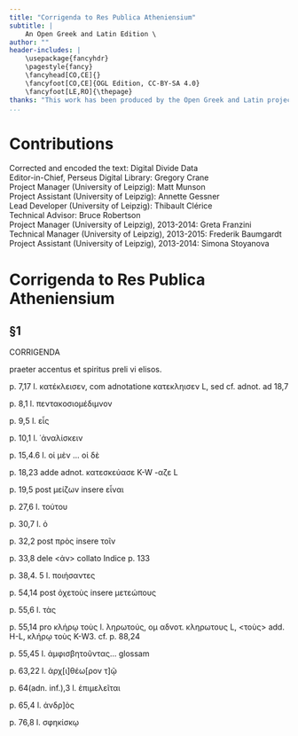 ```yaml
---
title: "Corrigenda to Res Publica Atheniensium"
subtitle: |
	An Open Greek and Latin Edition \ 
author: ""
header-includes: | 
	\usepackage{fancyhdr}
	\pagestyle{fancy}
	\fancyhead[CO,CE]{}
	\fancyfoot[CO,CE]{OGL Edition, CC-BY-SA 4.0}
	\fancyfoot[LE,RO]{\thepage}
thanks: "This work has been produced by the Open Greek and Latin project through the help of volunteers. See contributions for details."
...
```


# Contributions  

Corrected and encoded the text: Digital Divide Data  
 Editor-in-Chief, Perseus Digital Library: Gregory Crane  
 Project Manager (University of Leipzig): Matt Munson  
 Project Assistant (University of Leipzig): Annette Gessner  
 Lead Developer (University of Leipzig): Thibault Clérice  
 Technical Advisor: Bruce Robertson  
 Project Manager (University of Leipzig), 2013-2014: Greta Franzini  
 Technical Manager (University of Leipzig), 2013-2015: Frederik Baumgardt  
 Project Assistant (University of Leipzig), 2013-2014: Simona Stoyanova  

# Corrigenda to Res Publica Atheniensium  

## §1  

<pb n="xiii"/>
<head>CORRIGENDA</head>
<p>praeter accentus et spiritus preli vi elisos.</p>
<p>p. 7,17 l. κατέκλεισεν, com adnotatione κατεκληισεν L, sed cf. adnot. ad 18,7</p>
<p>p. 8,1 l. πεντακοσιομέδιμνον</p>
<p>p. 9,5 l. εἷς</p>
<p>p. 10,1 l. ῾ἀναλίσκειν</p>
<p>p. 15,4.6 l. οἱ μὲν ... οἱ δὲ</p>
<p>p. 18,23 adde adnot. κατεσκεύασε K-W -αζε L</p>
<p>p. 19,5 post μείζων insere εἷναι</p>
<p>p. 27,6 l. τούτου</p>
<p>p. 30,7 l. ὁ</p>
<p>p. 32,2 post πρὸς insere τοῖν</p>
<p>p. 33,8 dele &#x003C;ἀν&#x003E; collato Indice p. 133</p>
<p>p. 38,4. 5 l. ποιήσαντες</p>
<p>p. 54,14 post ὀχετοὺς insere μετεώπους</p>
<p>p. 55,6  l. τὰς</p>
<p>p. 55,14 pro κλήρῳ τοὺς l. ληρωτούς, ομ αδνοτ. κληρωτους L, &#x003C;τοὺς&#x003E; add. H-L, κλήρῳ 
τοὺς Κ-W3. cf. p. 88,24</p>
<p>p. 55,45 l. ἀμφισβητοῦντας... glossam</p>
<p>p. 63,22 l. ἀρχ[ι]θέω[ρον τ]ῷ</p>
<p>p. 64(adn. inf.),3 l. ἐπιμελεῖται</p>
<p>p. 65,4 l. ἀνδρ]ὸς</p>
<p>p. 76,8 l. σφηκίσκῳ</p>  

